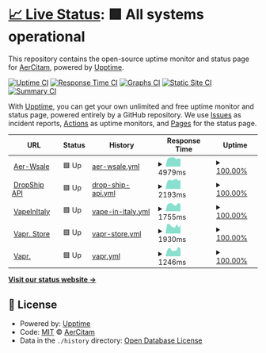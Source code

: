 # [📈 Live Status](https://AerCitam.github.io/StatusPage): <!--live status--> **🟩 All systems operational**

This repository contains the open-source uptime monitor and status page for [AerCitam](https://AerCitam.github.io/StatusPage), powered by [Upptime](https://github.com/upptime/upptime).

[![Uptime CI](https://github.com/AerCitam/StatusPage/workflows/Uptime%20CI/badge.svg)](https://github.com/AerCitam/StatusPage/actions?query=workflow%3A%22Uptime+CI%22)
[![Response Time CI](https://github.com/AerCitam/StatusPage/workflows/Response%20Time%20CI/badge.svg)](https://github.com/AerCitam/StatusPage/actions?query=workflow%3A%22Response+Time+CI%22)
[![Graphs CI](https://github.com/AerCitam/StatusPage/workflows/Graphs%20CI/badge.svg)](https://github.com/AerCitam/StatusPage/actions?query=workflow%3A%22Graphs+CI%22)
[![Static Site CI](https://github.com/AerCitam/StatusPage/workflows/Static%20Site%20CI/badge.svg)](https://github.com/AerCitam/StatusPage/actions?query=workflow%3A%22Static+Site+CI%22)
[![Summary CI](https://github.com/AerCitam/StatusPage/workflows/Summary%20CI/badge.svg)](https://github.com/AerCitam/StatusPage/actions?query=workflow%3A%22Summary+CI%22)

With [Upptime](https://upptime.js.org), you can get your own unlimited and free uptime monitor and status page, powered entirely by a GitHub repository. We use [Issues](https://github.com/AerCitam/StatusPage/issues) as incident reports, [Actions](https://github.com/AerCitam/StatusPage/actions) as uptime monitors, and [Pages](https://AerCitam.github.io/StatusPage) for the status page.

<!--start: status pages-->
<!-- This summary is generated by Upptime (https://github.com/upptime/upptime) -->
<!-- Do not edit this manually, your changes will be overwritten -->
<!-- prettier-ignore -->
| URL | Status | History | Response Time | Uptime |
| --- | ------ | ------- | ------------- | ------ |
| <img alt="" src="https://aer-wsale.com/img/favicon-1.ico" height="13"> [Aer-Wsale](https://aer-wsale.com) | 🟩 Up | [aer-wsale.yml](https://github.com/AerCitam/StatusPage/commits/HEAD/history/aer-wsale.yml) | <details><summary><img alt="Response time graph" src="./graphs/aer-wsale/response-time-week.png" height="20"> 4979ms</summary><br><a href="https://AerCitam.github.io/StatusPage/history/aer-wsale"><img alt="Response time 3631" src="https://img.shields.io/endpoint?url=https%3A%2F%2Fraw.githubusercontent.com%2FAerCitam%2FStatusPage%2FHEAD%2Fapi%2Faer-wsale%2Fresponse-time.json"></a><br><a href="https://AerCitam.github.io/StatusPage/history/aer-wsale"><img alt="24-hour response time 4659" src="https://img.shields.io/endpoint?url=https%3A%2F%2Fraw.githubusercontent.com%2FAerCitam%2FStatusPage%2FHEAD%2Fapi%2Faer-wsale%2Fresponse-time-day.json"></a><br><a href="https://AerCitam.github.io/StatusPage/history/aer-wsale"><img alt="7-day response time 4979" src="https://img.shields.io/endpoint?url=https%3A%2F%2Fraw.githubusercontent.com%2FAerCitam%2FStatusPage%2FHEAD%2Fapi%2Faer-wsale%2Fresponse-time-week.json"></a><br><a href="https://AerCitam.github.io/StatusPage/history/aer-wsale"><img alt="30-day response time 4049" src="https://img.shields.io/endpoint?url=https%3A%2F%2Fraw.githubusercontent.com%2FAerCitam%2FStatusPage%2FHEAD%2Fapi%2Faer-wsale%2Fresponse-time-month.json"></a><br><a href="https://AerCitam.github.io/StatusPage/history/aer-wsale"><img alt="1-year response time 3631" src="https://img.shields.io/endpoint?url=https%3A%2F%2Fraw.githubusercontent.com%2FAerCitam%2FStatusPage%2FHEAD%2Fapi%2Faer-wsale%2Fresponse-time-year.json"></a></details> | <details><summary><a href="https://AerCitam.github.io/StatusPage/history/aer-wsale">100.00%</a></summary><a href="https://AerCitam.github.io/StatusPage/history/aer-wsale"><img alt="All-time uptime 99.99%" src="https://img.shields.io/endpoint?url=https%3A%2F%2Fraw.githubusercontent.com%2FAerCitam%2FStatusPage%2FHEAD%2Fapi%2Faer-wsale%2Fuptime.json"></a><br><a href="https://AerCitam.github.io/StatusPage/history/aer-wsale"><img alt="24-hour uptime 100.00%" src="https://img.shields.io/endpoint?url=https%3A%2F%2Fraw.githubusercontent.com%2FAerCitam%2FStatusPage%2FHEAD%2Fapi%2Faer-wsale%2Fuptime-day.json"></a><br><a href="https://AerCitam.github.io/StatusPage/history/aer-wsale"><img alt="7-day uptime 100.00%" src="https://img.shields.io/endpoint?url=https%3A%2F%2Fraw.githubusercontent.com%2FAerCitam%2FStatusPage%2FHEAD%2Fapi%2Faer-wsale%2Fuptime-week.json"></a><br><a href="https://AerCitam.github.io/StatusPage/history/aer-wsale"><img alt="30-day uptime 99.96%" src="https://img.shields.io/endpoint?url=https%3A%2F%2Fraw.githubusercontent.com%2FAerCitam%2FStatusPage%2FHEAD%2Fapi%2Faer-wsale%2Fuptime-month.json"></a><br><a href="https://AerCitam.github.io/StatusPage/history/aer-wsale"><img alt="1-year uptime 99.99%" src="https://img.shields.io/endpoint?url=https%3A%2F%2Fraw.githubusercontent.com%2FAerCitam%2FStatusPage%2FHEAD%2Fapi%2Faer-wsale%2Fuptime-year.json"></a></details>
| <img alt="" src="https://aer-wsale.com/img/favicon-1.ico" height="13"> [DropShip API](https://aer-wsale.com/ws?action=apitest) | 🟩 Up | [drop-ship-api.yml](https://github.com/AerCitam/StatusPage/commits/HEAD/history/drop-ship-api.yml) | <details><summary><img alt="Response time graph" src="./graphs/drop-ship-api/response-time-week.png" height="20"> 2193ms</summary><br><a href="https://AerCitam.github.io/StatusPage/history/drop-ship-api"><img alt="Response time 1437" src="https://img.shields.io/endpoint?url=https%3A%2F%2Fraw.githubusercontent.com%2FAerCitam%2FStatusPage%2FHEAD%2Fapi%2Fdrop-ship-api%2Fresponse-time.json"></a><br><a href="https://AerCitam.github.io/StatusPage/history/drop-ship-api"><img alt="24-hour response time 2206" src="https://img.shields.io/endpoint?url=https%3A%2F%2Fraw.githubusercontent.com%2FAerCitam%2FStatusPage%2FHEAD%2Fapi%2Fdrop-ship-api%2Fresponse-time-day.json"></a><br><a href="https://AerCitam.github.io/StatusPage/history/drop-ship-api"><img alt="7-day response time 2193" src="https://img.shields.io/endpoint?url=https%3A%2F%2Fraw.githubusercontent.com%2FAerCitam%2FStatusPage%2FHEAD%2Fapi%2Fdrop-ship-api%2Fresponse-time-week.json"></a><br><a href="https://AerCitam.github.io/StatusPage/history/drop-ship-api"><img alt="30-day response time 1726" src="https://img.shields.io/endpoint?url=https%3A%2F%2Fraw.githubusercontent.com%2FAerCitam%2FStatusPage%2FHEAD%2Fapi%2Fdrop-ship-api%2Fresponse-time-month.json"></a><br><a href="https://AerCitam.github.io/StatusPage/history/drop-ship-api"><img alt="1-year response time 1437" src="https://img.shields.io/endpoint?url=https%3A%2F%2Fraw.githubusercontent.com%2FAerCitam%2FStatusPage%2FHEAD%2Fapi%2Fdrop-ship-api%2Fresponse-time-year.json"></a></details> | <details><summary><a href="https://AerCitam.github.io/StatusPage/history/drop-ship-api">100.00%</a></summary><a href="https://AerCitam.github.io/StatusPage/history/drop-ship-api"><img alt="All-time uptime 100.00%" src="https://img.shields.io/endpoint?url=https%3A%2F%2Fraw.githubusercontent.com%2FAerCitam%2FStatusPage%2FHEAD%2Fapi%2Fdrop-ship-api%2Fuptime.json"></a><br><a href="https://AerCitam.github.io/StatusPage/history/drop-ship-api"><img alt="24-hour uptime 100.00%" src="https://img.shields.io/endpoint?url=https%3A%2F%2Fraw.githubusercontent.com%2FAerCitam%2FStatusPage%2FHEAD%2Fapi%2Fdrop-ship-api%2Fuptime-day.json"></a><br><a href="https://AerCitam.github.io/StatusPage/history/drop-ship-api"><img alt="7-day uptime 100.00%" src="https://img.shields.io/endpoint?url=https%3A%2F%2Fraw.githubusercontent.com%2FAerCitam%2FStatusPage%2FHEAD%2Fapi%2Fdrop-ship-api%2Fuptime-week.json"></a><br><a href="https://AerCitam.github.io/StatusPage/history/drop-ship-api"><img alt="30-day uptime 100.00%" src="https://img.shields.io/endpoint?url=https%3A%2F%2Fraw.githubusercontent.com%2FAerCitam%2FStatusPage%2FHEAD%2Fapi%2Fdrop-ship-api%2Fuptime-month.json"></a><br><a href="https://AerCitam.github.io/StatusPage/history/drop-ship-api"><img alt="1-year uptime 100.00%" src="https://img.shields.io/endpoint?url=https%3A%2F%2Fraw.githubusercontent.com%2FAerCitam%2FStatusPage%2FHEAD%2Fapi%2Fdrop-ship-api%2Fuptime-year.json"></a></details>
| <img alt="" src="https://vapeinitaly.com/img/favicon.ico" height="13"> [VapeInItaly](https://vapeinitaly.com) | 🟩 Up | [vape-in-italy.yml](https://github.com/AerCitam/StatusPage/commits/HEAD/history/vape-in-italy.yml) | <details><summary><img alt="Response time graph" src="./graphs/vape-in-italy/response-time-week.png" height="20"> 1755ms</summary><br><a href="https://AerCitam.github.io/StatusPage/history/vape-in-italy"><img alt="Response time 1732" src="https://img.shields.io/endpoint?url=https%3A%2F%2Fraw.githubusercontent.com%2FAerCitam%2FStatusPage%2FHEAD%2Fapi%2Fvape-in-italy%2Fresponse-time.json"></a><br><a href="https://AerCitam.github.io/StatusPage/history/vape-in-italy"><img alt="24-hour response time 1718" src="https://img.shields.io/endpoint?url=https%3A%2F%2Fraw.githubusercontent.com%2FAerCitam%2FStatusPage%2FHEAD%2Fapi%2Fvape-in-italy%2Fresponse-time-day.json"></a><br><a href="https://AerCitam.github.io/StatusPage/history/vape-in-italy"><img alt="7-day response time 1755" src="https://img.shields.io/endpoint?url=https%3A%2F%2Fraw.githubusercontent.com%2FAerCitam%2FStatusPage%2FHEAD%2Fapi%2Fvape-in-italy%2Fresponse-time-week.json"></a><br><a href="https://AerCitam.github.io/StatusPage/history/vape-in-italy"><img alt="30-day response time 1729" src="https://img.shields.io/endpoint?url=https%3A%2F%2Fraw.githubusercontent.com%2FAerCitam%2FStatusPage%2FHEAD%2Fapi%2Fvape-in-italy%2Fresponse-time-month.json"></a><br><a href="https://AerCitam.github.io/StatusPage/history/vape-in-italy"><img alt="1-year response time 1732" src="https://img.shields.io/endpoint?url=https%3A%2F%2Fraw.githubusercontent.com%2FAerCitam%2FStatusPage%2FHEAD%2Fapi%2Fvape-in-italy%2Fresponse-time-year.json"></a></details> | <details><summary><a href="https://AerCitam.github.io/StatusPage/history/vape-in-italy">100.00%</a></summary><a href="https://AerCitam.github.io/StatusPage/history/vape-in-italy"><img alt="All-time uptime 100.00%" src="https://img.shields.io/endpoint?url=https%3A%2F%2Fraw.githubusercontent.com%2FAerCitam%2FStatusPage%2FHEAD%2Fapi%2Fvape-in-italy%2Fuptime.json"></a><br><a href="https://AerCitam.github.io/StatusPage/history/vape-in-italy"><img alt="24-hour uptime 100.00%" src="https://img.shields.io/endpoint?url=https%3A%2F%2Fraw.githubusercontent.com%2FAerCitam%2FStatusPage%2FHEAD%2Fapi%2Fvape-in-italy%2Fuptime-day.json"></a><br><a href="https://AerCitam.github.io/StatusPage/history/vape-in-italy"><img alt="7-day uptime 100.00%" src="https://img.shields.io/endpoint?url=https%3A%2F%2Fraw.githubusercontent.com%2FAerCitam%2FStatusPage%2FHEAD%2Fapi%2Fvape-in-italy%2Fuptime-week.json"></a><br><a href="https://AerCitam.github.io/StatusPage/history/vape-in-italy"><img alt="30-day uptime 100.00%" src="https://img.shields.io/endpoint?url=https%3A%2F%2Fraw.githubusercontent.com%2FAerCitam%2FStatusPage%2FHEAD%2Fapi%2Fvape-in-italy%2Fuptime-month.json"></a><br><a href="https://AerCitam.github.io/StatusPage/history/vape-in-italy"><img alt="1-year uptime 100.00%" src="https://img.shields.io/endpoint?url=https%3A%2F%2Fraw.githubusercontent.com%2FAerCitam%2FStatusPage%2FHEAD%2Fapi%2Fvape-in-italy%2Fuptime-year.json"></a></details>
| <img alt="" src="https://vapr.store/img/favicon.ico" height="13"> [Vapr. Store](https://vapr.store) | 🟩 Up | [vapr-store.yml](https://github.com/AerCitam/StatusPage/commits/HEAD/history/vapr-store.yml) | <details><summary><img alt="Response time graph" src="./graphs/vapr-store/response-time-week.png" height="20"> 1930ms</summary><br><a href="https://AerCitam.github.io/StatusPage/history/vapr-store"><img alt="Response time 2019" src="https://img.shields.io/endpoint?url=https%3A%2F%2Fraw.githubusercontent.com%2FAerCitam%2FStatusPage%2FHEAD%2Fapi%2Fvapr-store%2Fresponse-time.json"></a><br><a href="https://AerCitam.github.io/StatusPage/history/vapr-store"><img alt="24-hour response time 1812" src="https://img.shields.io/endpoint?url=https%3A%2F%2Fraw.githubusercontent.com%2FAerCitam%2FStatusPage%2FHEAD%2Fapi%2Fvapr-store%2Fresponse-time-day.json"></a><br><a href="https://AerCitam.github.io/StatusPage/history/vapr-store"><img alt="7-day response time 1930" src="https://img.shields.io/endpoint?url=https%3A%2F%2Fraw.githubusercontent.com%2FAerCitam%2FStatusPage%2FHEAD%2Fapi%2Fvapr-store%2Fresponse-time-week.json"></a><br><a href="https://AerCitam.github.io/StatusPage/history/vapr-store"><img alt="30-day response time 1857" src="https://img.shields.io/endpoint?url=https%3A%2F%2Fraw.githubusercontent.com%2FAerCitam%2FStatusPage%2FHEAD%2Fapi%2Fvapr-store%2Fresponse-time-month.json"></a><br><a href="https://AerCitam.github.io/StatusPage/history/vapr-store"><img alt="1-year response time 2019" src="https://img.shields.io/endpoint?url=https%3A%2F%2Fraw.githubusercontent.com%2FAerCitam%2FStatusPage%2FHEAD%2Fapi%2Fvapr-store%2Fresponse-time-year.json"></a></details> | <details><summary><a href="https://AerCitam.github.io/StatusPage/history/vapr-store">100.00%</a></summary><a href="https://AerCitam.github.io/StatusPage/history/vapr-store"><img alt="All-time uptime 99.98%" src="https://img.shields.io/endpoint?url=https%3A%2F%2Fraw.githubusercontent.com%2FAerCitam%2FStatusPage%2FHEAD%2Fapi%2Fvapr-store%2Fuptime.json"></a><br><a href="https://AerCitam.github.io/StatusPage/history/vapr-store"><img alt="24-hour uptime 100.00%" src="https://img.shields.io/endpoint?url=https%3A%2F%2Fraw.githubusercontent.com%2FAerCitam%2FStatusPage%2FHEAD%2Fapi%2Fvapr-store%2Fuptime-day.json"></a><br><a href="https://AerCitam.github.io/StatusPage/history/vapr-store"><img alt="7-day uptime 100.00%" src="https://img.shields.io/endpoint?url=https%3A%2F%2Fraw.githubusercontent.com%2FAerCitam%2FStatusPage%2FHEAD%2Fapi%2Fvapr-store%2Fuptime-week.json"></a><br><a href="https://AerCitam.github.io/StatusPage/history/vapr-store"><img alt="30-day uptime 100.00%" src="https://img.shields.io/endpoint?url=https%3A%2F%2Fraw.githubusercontent.com%2FAerCitam%2FStatusPage%2FHEAD%2Fapi%2Fvapr-store%2Fuptime-month.json"></a><br><a href="https://AerCitam.github.io/StatusPage/history/vapr-store"><img alt="1-year uptime 99.98%" src="https://img.shields.io/endpoint?url=https%3A%2F%2Fraw.githubusercontent.com%2FAerCitam%2FStatusPage%2FHEAD%2Fapi%2Fvapr-store%2Fuptime-year.json"></a></details>
| <img alt="" src="https://vapr.store/img/favicon.ico" height="13"> [Vapr.](https://vapr.it) | 🟩 Up | [vapr.yml](https://github.com/AerCitam/StatusPage/commits/HEAD/history/vapr.yml) | <details><summary><img alt="Response time graph" src="./graphs/vapr/response-time-week.png" height="20"> 1246ms</summary><br><a href="https://AerCitam.github.io/StatusPage/history/vapr"><img alt="Response time 1093" src="https://img.shields.io/endpoint?url=https%3A%2F%2Fraw.githubusercontent.com%2FAerCitam%2FStatusPage%2FHEAD%2Fapi%2Fvapr%2Fresponse-time.json"></a><br><a href="https://AerCitam.github.io/StatusPage/history/vapr"><img alt="24-hour response time 1397" src="https://img.shields.io/endpoint?url=https%3A%2F%2Fraw.githubusercontent.com%2FAerCitam%2FStatusPage%2FHEAD%2Fapi%2Fvapr%2Fresponse-time-day.json"></a><br><a href="https://AerCitam.github.io/StatusPage/history/vapr"><img alt="7-day response time 1246" src="https://img.shields.io/endpoint?url=https%3A%2F%2Fraw.githubusercontent.com%2FAerCitam%2FStatusPage%2FHEAD%2Fapi%2Fvapr%2Fresponse-time-week.json"></a><br><a href="https://AerCitam.github.io/StatusPage/history/vapr"><img alt="30-day response time 1101" src="https://img.shields.io/endpoint?url=https%3A%2F%2Fraw.githubusercontent.com%2FAerCitam%2FStatusPage%2FHEAD%2Fapi%2Fvapr%2Fresponse-time-month.json"></a><br><a href="https://AerCitam.github.io/StatusPage/history/vapr"><img alt="1-year response time 1093" src="https://img.shields.io/endpoint?url=https%3A%2F%2Fraw.githubusercontent.com%2FAerCitam%2FStatusPage%2FHEAD%2Fapi%2Fvapr%2Fresponse-time-year.json"></a></details> | <details><summary><a href="https://AerCitam.github.io/StatusPage/history/vapr">100.00%</a></summary><a href="https://AerCitam.github.io/StatusPage/history/vapr"><img alt="All-time uptime 100.00%" src="https://img.shields.io/endpoint?url=https%3A%2F%2Fraw.githubusercontent.com%2FAerCitam%2FStatusPage%2FHEAD%2Fapi%2Fvapr%2Fuptime.json"></a><br><a href="https://AerCitam.github.io/StatusPage/history/vapr"><img alt="24-hour uptime 100.00%" src="https://img.shields.io/endpoint?url=https%3A%2F%2Fraw.githubusercontent.com%2FAerCitam%2FStatusPage%2FHEAD%2Fapi%2Fvapr%2Fuptime-day.json"></a><br><a href="https://AerCitam.github.io/StatusPage/history/vapr"><img alt="7-day uptime 100.00%" src="https://img.shields.io/endpoint?url=https%3A%2F%2Fraw.githubusercontent.com%2FAerCitam%2FStatusPage%2FHEAD%2Fapi%2Fvapr%2Fuptime-week.json"></a><br><a href="https://AerCitam.github.io/StatusPage/history/vapr"><img alt="30-day uptime 100.00%" src="https://img.shields.io/endpoint?url=https%3A%2F%2Fraw.githubusercontent.com%2FAerCitam%2FStatusPage%2FHEAD%2Fapi%2Fvapr%2Fuptime-month.json"></a><br><a href="https://AerCitam.github.io/StatusPage/history/vapr"><img alt="1-year uptime 100.00%" src="https://img.shields.io/endpoint?url=https%3A%2F%2Fraw.githubusercontent.com%2FAerCitam%2FStatusPage%2FHEAD%2Fapi%2Fvapr%2Fuptime-year.json"></a></details>

<!--end: status pages-->

[**Visit our status website →**](https://AerCitam.github.io/StatusPage)

## 📄 License

- Powered by: [Upptime](https://github.com/upptime/upptime)
- Code: [MIT](./LICENSE) © [AerCitam](https://AerCitam.github.io/StatusPage)
- Data in the `./history` directory: [Open Database License](https://opendatacommons.org/licenses/odbl/1-0/)
